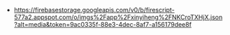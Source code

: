 - https://firebasestorage.googleapis.com/v0/b/firescript-577a2.appspot.com/o/imgs%2Fapp%2Fxinyiheng%2FNKCroTXHjX.json?alt=media&token=9ac0335f-88e3-4dec-8af7-a156179dee8f
